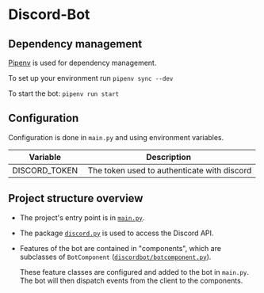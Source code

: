 # Discord-Bot

## Dependency management
[Pipenv](https://pipenv.pypa.io/en/latest/install/#installing-pipenv) is used for dependency management.

To set up your environment run `pipenv sync --dev`

To start the bot: `pipenv run start`

## Configuration
Configuration is done in `main.py` and using environment variables.

Variable | Description
---------|------------
DISCORD_TOKEN | The token used to authenticate with discord

## Project structure overview
* The project's entry point is in [`main.py`](./main.py).
* The package [`discord.py`](https://pypi.org/project/discord.py/) is used to access the Discord API.
* Features of the bot are contained in "components", which are subclasses of `BotComponent` ([`discordbot/botcomponent.py`](./discordbot/botcomponent.py)).

  These feature classes are configured and added to the bot in `main.py`.
  The bot will then dispatch events from the client to the components.
